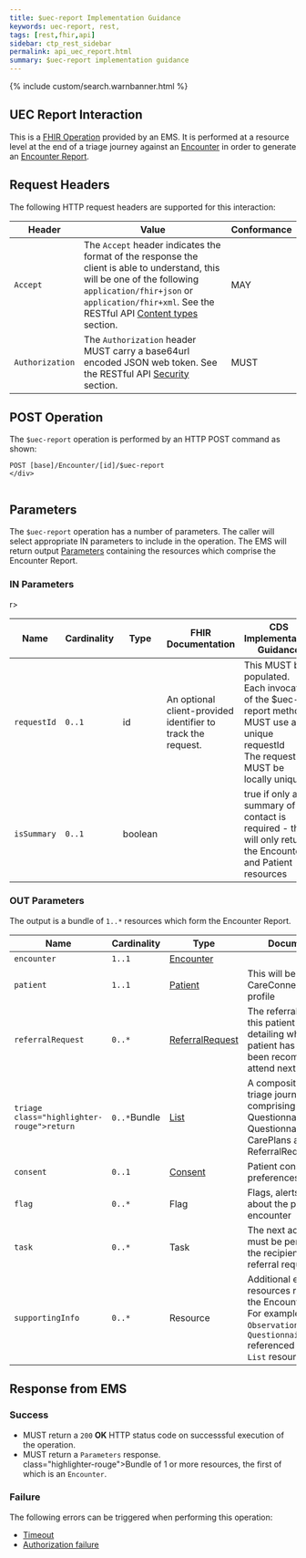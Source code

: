 ```yaml
---  
title: $uec-report Implementation Guidance  
keywords: uec-report, rest,  
tags: [rest,fhir,api]  
sidebar: ctp_rest_sidebar  
permalink: api_uec_report.html  
summary: $uec-report implementation guidance   
---
```

  

{% include custom/search.warnbanner.html %}  
## UEC Report Interaction ##  
  

This is a [FHIR Operation](https://www.hl7.org/fhir/stu3/operations.html) provided by an EMS. It is performed at a resource level at the end of a triage journey against an [Encounter](api_encounter_na.html) in order to generate an [Encounter Report](api_encounter_report.html).  
  

## Request Headers ##  
  

The following HTTP request headers are supported for this interaction:  
  
  



| Header               | Value |Conformance |  
|----------------------|-------|-------|  
| `Accept`      | The `Accept` header indicates the format of the response the client is able to understand, this will be one of the following `application/fhir+json` or `application/fhir+xml`. See the RESTful API [Content types](api_general_guidance.html#content-types) section. | MAY |  
| `Authorization`      | The `Authorization` header MUST carry a base64url encoded JSON web token. See the RESTful API [Security](api_security.html) section. | MUST |   

## POST Operation  
  

The `$uec-report` operation is performed by an HTTP POST command as shown:  
  

<div markdown="span" class="alert alert-success" role="alert">

```
POST [base]/Encounter/[id]/$uec-report  
</div>
  
```

## Parameters ##  
  
The `$uec-report` operation has a number of parameters. The caller will select appropriate IN parameters to include in the operation. The EMS will return output [Parameters](http://hl7.org/fhir/stu3/parameters.html) containing the resources which comprise the Encounter Report.  
  

### IN Parameters  
<table style="min-width:100%;width:100%">
<thead>
<tr>  r>
    <th style="width:10%;">Name</th>  
    <th style="width:5%;">Cardinality</th>  
    <th style="width:10%;">Type</th>  
      <th style="width:40%;">FHIR Documentation</th>  
   <th style="width:35%;">CDS Implementation Guidance</th>  
</tr>  
</thead>
<tbody>

<tr>  
  <td><code class="highlighter-rouge">requestId</code></td>  
    <td><code class="highlighter-rouge">0..1</code></td>  
    <td>id</td>  
    <td>An optional client-provided identifier to track the request.</td>  
<td>This MUST be populated.<br/>  
Each invocation of the $uec-report method MUST use a unique requestId<br/>  
The requestId MUST be locally unique</td>  
</tr>  
<tr>  
  <td><code>isSummary</code></td>  
    <td><code>0..1</code></td>  
    <td>boolean</td>  
    <td></td>  
<td>true if only a summary of the contact is required - this will only return the Encounter and Patient resources</td>  
</tr> 
</tbody>
</table>  
  

### OUT Parameters ###  
  

<table  style="min-width:100%;width:100%">  
<thead>

<tr>  
<th  style="width:25%;">Name</th>  
<th style="width:5%;">Cardinality</th>  
<th style="width:20%;">Type</th>  
<th  style="width:40%;">Documentation</th>  
</tr>  
</thead>
<tbody>

<tr>  
<td><code>encounter</code></td>  
<td><code>1..1</code></td>  
<td><a href="api_encounter.html">Encounter</a></td>  
<td></td>  
</tr>  
<tr>  
<td><code>patient</code></td>  
<td><code>1..1</code></td>  
<td><a href="api_patient.html">Patient</a></td>  
<td>This will be use the CareConnectPatient profile</td>  
</tr>  
<tr>  
<td><code>referralRequest</code></td>  
<td><code>0..*</code></td>  
<td><a href="api_referral_request.html">ReferralRequest</a></td>  
<td>The referral request for this patient journey, detailing where the patient has chosen or been recommended to attend next</td>  
</tr>  
<tr>  
<td><code>triage  class="highlighter-rouge">return</code></td>  
<td><code>0..*</code>Bundle</td>  
<td><a href="https://www.hl7.org/fhir/STU3/list.html">List</a></td>  
<td>A composition of the triage journey, comprising references to Questionnaires, QuestionnaireResponses, CarePlans and a ReferralRequest</td>  
</tr>  
<tr>  
<td><code>consent</code></td>  
<td><code>0..1</code></td>  
<td><a href="api_consent.html">Consent</a></td>  
<td>Patient consent preferences</td>  
</tr>  
<tr>  
<td><code>flag</code></td>  
<td><code>0..*</code></td>  
<td>Flag</td>  
<td>Flags, alerts or notes about the patient or the encounter</td>  
</tr>  
<tr>  
<td><code>task</code></td>  
<td><code>0..*</code></td>  
<td>Task</td>  
<td>The next actions that must be performed by the recipient of the referral request</td>  
</tr>  
<tr>  
<td><code>supportingInfo</code></td>  
<td><code>0..*</code></td>  
<td>Resource</td>  
<td>Additional encounter resources referenced in the Encounter Report. For example, <code>Observations</code> or <code>QuestionnaireResponses</code> referenced in a triage <code>List</code> resource.</td>  
</tr>  
</tbody>
The output is a bundle of <code  class="highlighter-rouge">1..*</code> resources which form the Encounter Report.
</td>
</tr>

</table>  
  
  



## Response from EMS ##  
  

### Success ###  
  

* MUST return a <code  class="highlighter-rouge">200</code> **OK** HTTP status code on successsful execution of the operation.  
* MUST return a <code>Parameters</code> response.  
    class="highlighter-rouge">Bundle</code> of 1 or more resources, the first of which is an <code  class="highlighter-rouge">Encounter</code>.

### Failure ###  
  

The following errors can be triggered when performing this operation:  
  

*  [Timeout](api_errorhandling.html#time-out)  
*  [Authorization failure](api_errorhandling.html)
<!--stackedit_data:
eyJoaXN0b3J5IjpbLTI3NjQ5NDAyOCwtMTE4MTg2MjE4LDg1OT
U1Nzc1NSwtMTM3NjMwNTc1MSwxMDQyMDc1MjgyXX0=
-->